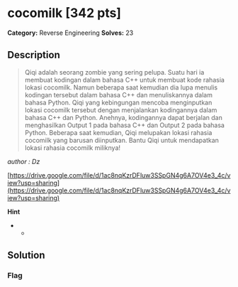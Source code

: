 # cocomilk [342 pts]

**Category:** Reverse Engineering
**Solves:** 23

## Description
>Qiqi adalah seorang zombie yang sering pelupa. Suatu hari ia membuat kodingan dalam bahasa C++ untuk membuat kode rahasia lokasi cocomilk. Namun beberapa saat kemudian dia lupa menulis kodingan tersebut dalam bahasa C++ dan menuliskannya dalam bahasa Python. Qiqi yang kebingungan mencoba menginputkan lokasi cocomilk tersebut dengan menjalankan kodingannya dalam bahasa C++ dan Python. Anehnya, kodingannya dapat berjalan dan menghasilkan Output 1 pada bahasa C++ dan Output 2 pada bahasa Python. Beberapa saat kemudian, Qiqi melupakan lokasi rahasia cocomilk yang barusan diinputkan. Bantu Qiqi untuk mendapatkan lokasi rahasia cocomilk miliknya!

*author : Dz*

[https://drive.google.com/file/d/1ac8nqKzrDFluw3SSpGN4g6A7OV4e3_4c/view?usp=sharing](https://drive.google.com/file/d/1ac8nqKzrDFluw3SSpGN4g6A7OV4e3_4c/view?usp=sharing)

**Hint**
* -

## Solution

### Flag

